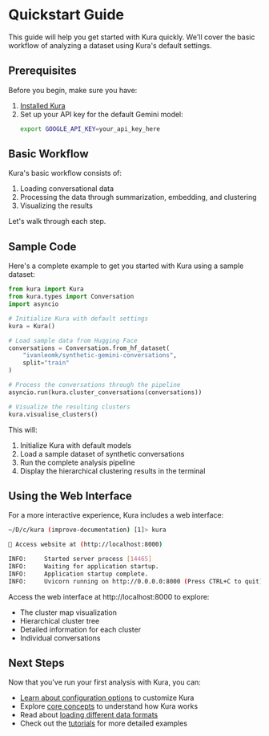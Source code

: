 # Quickstart Guide

This guide will help you get started with Kura quickly. We'll cover the basic workflow of analyzing a dataset using Kura's default settings.

## Prerequisites

Before you begin, make sure you have:

1. [Installed Kura](installation.md)
2. Set up your API key for the default Gemini model:
   ```bash
   export GOOGLE_API_KEY=your_api_key_here
   ```

## Basic Workflow

Kura's basic workflow consists of:

1. Loading conversational data
2. Processing the data through summarization, embedding, and clustering
3. Visualizing the results

Let's walk through each step.

## Sample Code

Here's a complete example to get you started with Kura using a sample dataset:

```python
from kura import Kura
from kura.types import Conversation
import asyncio

# Initialize Kura with default settings
kura = Kura()

# Load sample data from Hugging Face
conversations = Conversation.from_hf_dataset(
    "ivanleomk/synthetic-gemini-conversations", 
    split="train"
)

# Process the conversations through the pipeline
asyncio.run(kura.cluster_conversations(conversations))

# Visualize the resulting clusters
kura.visualise_clusters()
```

This will:

1. Initialize Kura with default models
2. Load a sample dataset of synthetic conversations
3. Run the complete analysis pipeline
4. Display the hierarchical clustering results in the terminal

## Using the Web Interface

For a more interactive experience, Kura includes a web interface:

```bash
~/D/c/kura (improve-documentation) [1]> kura

🚀 Access website at (http://localhost:8000)

INFO:     Started server process [14465]
INFO:     Waiting for application startup.
INFO:     Application startup complete.
INFO:     Uvicorn running on http://0.0.0.0:8000 (Press CTRL+C to quit)
```

Access the web interface at http://localhost:8000 to explore:
- The cluster map visualization
- Hierarchical cluster tree
- Detailed information for each cluster
- Individual conversations

## Next Steps

Now that you've run your first analysis with Kura, you can:

- [Learn about configuration options](configuration.md) to customize Kura
- Explore [core concepts](../core-concepts/overview.md) to understand how Kura works
- Read about [loading different data formats](../guides/loading-data.md)
- Check out the [tutorials](../tutorials/basic-usage.md) for more detailed examples